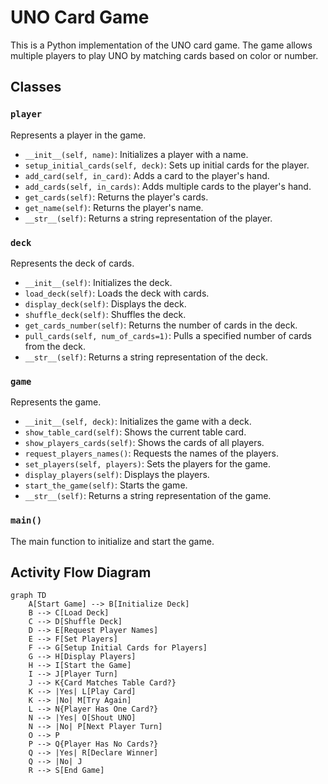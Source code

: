 # UNO Card Game

This is a Python implementation of the UNO card game. The game allows multiple players to play UNO by matching cards based on color or number.

## Classes

### `player`
Represents a player in the game.
- `__init__(self, name)`: Initializes a player with a name.
- `setup_initial_cards(self, deck)`: Sets up initial cards for the player.
- `add_card(self, in_card)`: Adds a card to the player's hand.
- `add_cards(self, in_cards)`: Adds multiple cards to the player's hand.
- `get_cards(self)`: Returns the player's cards.
- `get_name(self)`: Returns the player's name.
- `__str__(self)`: Returns a string representation of the player.

### `deck`
Represents the deck of cards.
- `__init__(self)`: Initializes the deck.
- `load_deck(self)`: Loads the deck with cards.
- `display_deck(self)`: Displays the deck.
- `shuffle_deck(self)`: Shuffles the deck.
- `get_cards_number(self)`: Returns the number of cards in the deck.
- `pull_cards(self, num_of_cards=1)`: Pulls a specified number of cards from the deck.
- `__str__(self)`: Returns a string representation of the deck.

### `game`
Represents the game.
- `__init__(self, deck)`: Initializes the game with a deck.
- `show_table_card(self)`: Shows the current table card.
- `show_players_cards(self)`: Shows the cards of all players.
- `request_players_names()`: Requests the names of the players.
- `set_players(self, players)`: Sets the players for the game.
- `display_players(self)`: Displays the players.
- `start_the_game(self)`: Starts the game.
- `__str__(self)`: Returns a string representation of the game.

### `main()`
The main function to initialize and start the game.

## Activity Flow Diagram

```mermaid
graph TD
    A[Start Game] --> B[Initialize Deck]
    B --> C[Load Deck]
    C --> D[Shuffle Deck]
    D --> E[Request Player Names]
    E --> F[Set Players]
    F --> G[Setup Initial Cards for Players]
    G --> H[Display Players]
    H --> I[Start the Game]
    I --> J[Player Turn]
    J --> K{Card Matches Table Card?}
    K --> |Yes| L[Play Card]
    K --> |No| M[Try Again]
    L --> N{Player Has One Card?}
    N --> |Yes| O[Shout UNO]
    N --> |No| P[Next Player Turn]
    O --> P
    P --> Q{Player Has No Cards?}
    Q --> |Yes| R[Declare Winner]
    Q --> |No| J
    R --> S[End Game]

